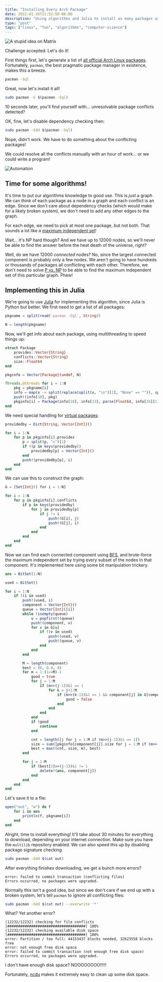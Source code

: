 ```yaml
---
title: "Installing Every Arch Package"
date: 2022-01-26T21:52:58-06:00
description: "Using algorithms and Julia to install as many packages as possible from the Arch Linux official repositories"
type: "post"
tags: ["linux", "fun", "algorithms", "computer-science"]
---
```



![A stupid idea on Matrix](/images/install-every-arch-package-matrix.png)

Challenge accepted. Let's do it!

First things first, let's generate a list of [all official Arch Linux packages](https://archlinux.org/packages/). Fortunately, `pacman`, the best pragmatic package manager in existence, makes this a breeze.
```sh
pacman -Sql
```

Great, now let's install it all!
```sh
sudo pacman -S $(pacman -Sql)
```

10 seconds later, you'll find yourself with... unresolvable package conflicts detected?

OK, fine, let's disable dependency checking then:
```sh
sudo pacman -Sdd $(pacman -Sql)
```

Nope, didn't work. We have to do something about the conflicting packages!

We could resolve all the conflicts manually with an hour of work... or we could write a program!

![Automation](https://imgs.xkcd.com/comics/automation.png)

## Time for some algorithms!

It's time to put our algorithms knowledge to good use. This is *just* a graph We can think of each package as a node in a graph and each conflict is an edge. Since we don't care about dependency checks (which would make for a likely broken system), we don't need to add any other edges to the graph.

For each edge, we need to pick at most one package, but not both. That sounds a lot like a [maximum independent set](https://en.wikipedia.org/wiki/Maximum_independent_set)!

Wait... it's NP hard though? And we have up to 12000 nodes, so we'll never be able to find the answer before the heat death of the universe, right?

Well, do we have 12000 *connected* nodes? No, since the largest connected component is probably only a few nodes. We aren't going to have hundreds or thousands of packages all conflicting with each other. Therefore, we don't need to solve [P vs. NP](https://en.wikipedia.org/wiki/P_versus_NP_problem) to be able to find the maximum independent set of this particular graph. Phew!

## Implementing this in Julia

We're going to use [Julia](https://julialang.org/) for implementing this algorithm, since Julia is Python but better. We first need to get a list of all packages:
```jl
pkgname = split(read(`pacman -Sql`, String))

N = length(pkgname)
```

Now, we'll get info about each package, using multithreading to speed things up:
```jl
struct Package
    provides::Vector{String}
    conflicts::Vector{String}
    size::Float64
end

pkginfo = Vector{Package}(undef, N)

Threads.@threads for i = 1:N
    pkg = pkgname[i]
    info = map(x -> split(replace(split(x, "\n")[1], "None" => "")), split(read(`pacman -Si $pkg`, String), " : "))
    push!(info[10], pkg)
    pkginfo[i] = Package(info[10], info[13], parse(Float64, info[16][1]))
end
```

We need special handling for [virtual packages](https://wiki.archlinux.org/title/Pacman#Virtual_packages):
```jl
providedby = Dict{String, Vector{Int}}()

for i = 1:N
	for p in pkginfo[i].provides
		p = split(p, "=")[1]
		if !(p in keys(providedby))
			providedby[p] = Vector{Int}()
		end
		push!(providedby[p], i)
	end
end
```

We can use this to construct the graph:
```jl
G = [Set{Int}() for i = 1:N]

for i = 1:N
	for p in pkginfo[i].conflicts
		if p in keys(providedby)
			for j in providedby[p]
				if j != i
					push!(G[i], j)
					push!(G[j], i)
				end
			end
		end
	end
end
```

Now we can find each connected component using [BFS](https://en.wikipedia.org/wiki/Breadth-first_search), and brute-force the maximum independent set by trying every subset of the nodes in that component. It's implemented here using some bit manipulation trickery.
```jl
ans = BitSet(1:N)

used = BitSet()

for i = 1:N
	if !(i in used)
		push!(used, i)
		component = Vector{Int}()
		queue = Vector{Int}([i])
		while !isempty(queue)
			u = popfirst!(queue)
			push!(component, u)
			for v in G[u]
				if !(v in used)
					push!(used, v)
					push!(queue, v)
				end
			end
		end

		M = length(component)
		best = (0, 0.0, 0)
		for m = 1:(1<<M)-1
			good = true
			for j = 1:M
				if (m>>(j-1))&1 == 1
					for k = j+1:M
						if (m>>(k-1))&1 == 1 && component[j] in G[component[k]]
							good = false
						end
					end
				end
			end
			if !good
				continue
			end

			cnt = length([j for j = 1:M if (m>>(j-1))&1 == 1])
			size = sum([pkginfo[component[j]].size for j = 1:M if (m>>(j-1))&1 == 1])
			best = max((cnt, size, m), best)
		end

		for j = 1:M
			if (best[3]>>(j-1))&1 != 1
				delete!(ans, component[j])
			end
		end
	end
end
```

Let's save it to a file:
```jl
open("out", "w") do f
	for i in ans
		println(f, pkgname[i])
	end
end
```

Alright, time to install everything! It'll take about 30 minutes for everything to download, depending on your internet connection. Make sure you have the `multilib` repository enabled. We can also speed this up by disabling package signature checking.
```sh
sudo pacman -Sdd $(cat out)
```

After everything finishes downloading, we get a bunch more errors?
```
error: failed to commit transaction (conflicting files)
Errors occurred, no packages were upgraded.
```

Normally this isn't a good idea, but since we don't care if we end up with a broken system, let's tell `pacman` to ignore all conflicting files:
```sh
sudo pacman -Sdd $(cat out) --overwrite '*'
```

What? Yet another error?
```
(12232/12232) checking for file conflicts                          [####################################] 100%
(12232/12232) checking available disk space                        [####################################] 100%
error: Partition / too full: 44153437 blocks needed, 32623558 blocks free
error: not enough free disk space
error: failed to commit transaction (not enough free disk space)
Errors occurred, no packages were upgraded.
```

I don't have enough disk space? NOOOOOOOO!!!!!

Fortunately, [ncdu](https://dev.yorhel.nl/ncdu) makes it extremely easy to clean up some disk space.
